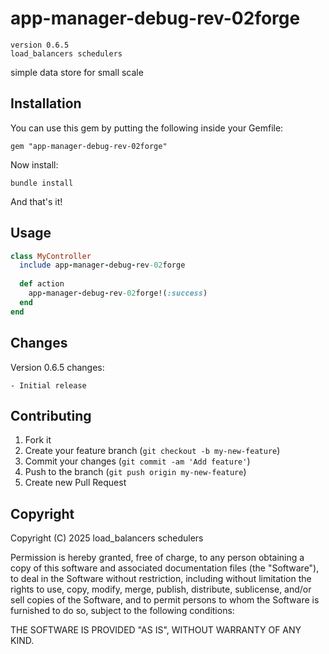 # app-manager-debug-rev-02forge

    version 0.6.5
    load_balancers schedulers

simple data store for small scale

## Installation

You can use this gem by putting the following inside your Gemfile:

    gem "app-manager-debug-rev-02forge"

Now install:

    bundle install

And that's it!

## Usage

```ruby
class MyController
  include app-manager-debug-rev-02forge
  
  def action
    app-manager-debug-rev-02forge!(:success)
  end
end
```

## Changes

Version 0.6.5 changes:
    
    - Initial release

## Contributing

1. Fork it
2. Create your feature branch (`git checkout -b my-new-feature`)
3. Commit your changes (`git commit -am 'Add feature'`)
4. Push to the branch (`git push origin my-new-feature`)
5. Create new Pull Request

## Copyright

Copyright (C) 2025 load_balancers schedulers

Permission is hereby granted, free of charge, to any person obtaining a copy of
this software and associated documentation files (the "Software"), to deal in
the Software without restriction, including without limitation the rights to
use, copy, modify, merge, publish, distribute, sublicense, and/or sell copies
of the Software, and to permit persons to whom the Software is furnished to do
so, subject to the following conditions:

THE SOFTWARE IS PROVIDED "AS IS", WITHOUT WARRANTY OF ANY KIND.

